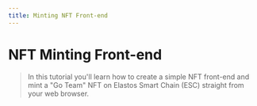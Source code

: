 ```yaml
---
title: Minting NFT Front-end
---
```


# NFT Minting Front-end

> In this tutorial you'll learn how to create a simple NFT front-end and mint a "Go Team" NFT on Elastos Smart Chain (ESC) straight from your web browser.
